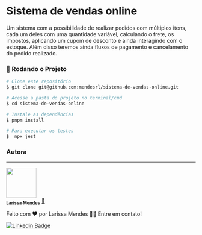 # Sistema de vendas online

Um sistema com a possibilidade de realizar pedidos com múltiplos itens, cada um deles com uma quantidade variável, calculando o frete, os impostos, aplicando um cupom de desconto e ainda interagindo com o estoque. Além disso teremos ainda fluxos de pagamento e cancelamento do pedido realizado.


### 🎲 Rodando o Projeto 
```bash
# Clone este repositório
$ git clone git@github.com:mendesrl/sistema-de-vendas-online.git

# Acesse a pasta do projeto no terminal/cmd
$ cd sistema-de-vendas-online

# Instale as dependências
$ pnpm install

# Para executar os testes
$  npx jest
```

### Autora
---

<a href="https://larissamendes.hashnode.dev/">
 <img src="https://github.com/mendesrl.png" width="80px;" alt=""/>
 <br />
 <sub><b>Larissa Mendes</b></sub></a> <a href="https://larissamendes.hashnode.dev/">🚀</a>


Feito com ❤️ por Larissa Mendes 👋🏽 Entre em contato!

[![Linkedin Badge](https://img.shields.io/badge/-Larissa-blue?style=flat-square&logo=Linkedin&logoColor=white&link=https://www.linkedin.com/in/larissamendesribeiro/)](https://www.linkedin.com/in/larissamendesribeiro/) 
